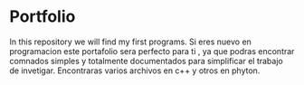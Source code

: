 # Portfolio
In this repository we will find my first programs.
Si eres nuevo en programacion este portafolio sera perfecto para ti , ya que podras encontrar comnados simples y totalmente documentados para simplificar el trabajo de invetigar.
Encontraras varios archivos en c++ y otros en phyton.
